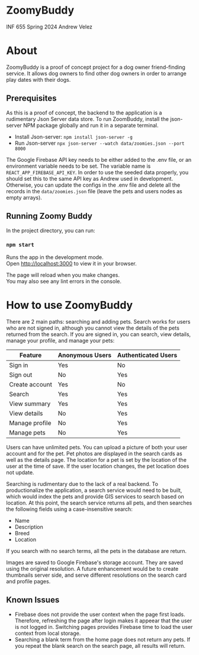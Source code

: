 # ZoomyBuddy

INF 655 Spring 2024
Andrew Velez

# About

ZoomyBuddy is a proof of concept project for a dog owner friend-finding service. It allows dog owners to find other dog
owners in order to arrange play dates with their dogs.

## Prerequisites

As this is a proof of concept, the backend to the application is a rudimentary Json Server data store. To run ZoomBuddy,
install the json-server NPM package globally and run it in a separate terminal.

- Install Json-server: `npm install json-server -g`
- Run Json-server `npx json-server --watch data/zoomies.json --port 8000`

The Google Firebase API key needs to be either added to the .env file, or an environment variable needs to be set.
The variable name is `REACT_APP_FIREBASE_API_KEY`. In order to use the seeded data properly, you should set this to
the same API key as Andrew used in development. Otherwise, you can update the configs in the .env file and
delete all the records in the `data/zoomies.json` file (leave the pets and users nodes as empty arrays).

## Running Zoomy Buddy

In the project directory, you can run:

### `npm start`

Runs the app in the development mode.\
Open [http://localhost:3000](http://localhost:3000) to view it in your browser.

The page will reload when you make changes.\
You may also see any lint errors in the console.

# How to use ZoomyBuddy

There are 2 main paths: searching and adding pets. Search works for users who are not signed in, although you cannot
view the details of the pets returned from the search. If you are signed in, you can search, view details, manage
your profile, and manage your pets:

| Feature        | Anonymous Users | Authenticated Users |
| -------------- | --------------- | ------------------- |
| Sign in        | Yes             | No                  |
| Sign out       | No              | Yes                 |
| Create account | Yes             | No                  |
| Search         | Yes             | Yes                 |
| View summary   | Yes             | Yes                 |
| View details   | No              | Yes                 |
| Manage profile | No              | Yes                 |
| Manage pets    | No              | Yes                 |

Users can have unlimited pets. You can upload a picture of both your user account and for the pet. Pet photos are
displayed in the search cards as well as the details page. The location for a pet is set by the location of the
user at the time of save. If the user location changes, the pet location does not update.

Searching is rudimentary due to the lack of a real backend. To productionalize the application, a search service
would need to be built, which would index the pets and provide GIS services to search based on location. At this
point, the search service returns all pets, and then searches the following fields using a case-insensitive search:

- Name
- Description
- Breed
- Location

If you search with no search terms, all the pets in the database are return.

Images are saved to Google Firebase's storage account. They are saved using the original resolution. A future
enhancement would be to create thumbnails server side, and serve different resolutions on the search card and
profile pages.

## Known Issues

- Firebase does not provide the user context when the page first loads. Therefore, refreshing the page after login
  makes it appeear that the user is not logged in. Switching pages provides Firebase time to load the user context
  from local storage.
- Searching a blank term from the home page does not return any pets. If you repeat the blank search on the search
  page, all results will return.
